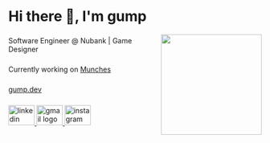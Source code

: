 
###

<h1 align="left">Hi there 👋, I'm gump</h1>

<img align="right" height="200" src="https://cdn.gump.dev/gump.dev.icon.png"  />

###

<p align="left">Software Engineer @ Nubank | Game Designer</p>

###

<p align="left">Currently working on <a href="https://store.steampowered.com/app/2761270/Munches/" target="_blank">Munches</a></p>

###

<a href="https://gump.dev" target="_blank" align="left">gump.dev</a>

###

<div align="left">
  <a href="https://www.linkedin.com/in/gustavo-maia-paes/" target="_blank">
    <img src="https://raw.githubusercontent.com/maurodesouza/profile-readme-generator/master/src/assets/icons/social/linkedin/default.svg" width="52" height="40" alt="linkedin logo"  />
  </a>
  <a href="mailto:contact@gump.dev" target="_blank">
    <img src="https://raw.githubusercontent.com/maurodesouza/profile-readme-generator/master/src/assets/icons/social/gmail/default.svg" width="52" height="40" alt="gmail logo"  />
  </a>
  <a href="https://www.instagram.com/gustavompaes/" target="_blank">
    <img src="https://raw.githubusercontent.com/maurodesouza/profile-readme-generator/master/src/assets/icons/social/instagram/default.svg" width="52" height="40" alt="instagram logo"  />
  </a>
</div>

###
